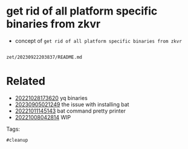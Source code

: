 # get rid of all platform specific binaries from zkvr

- concept of `get rid of all platform specific binaries from zkvr`

```
```

` zet/20230922203837/README.md `

# Related

- [20221028173620](/zet/20221028173620/README.md) yq binaries
- [20230905021249](/zet/20230905021249/README.md) the issue with installing bat
- [20221011145143](/zet/20221011145143/README.md) bat command pretty printer
- [20221008042814](/zet/20221008042814/README.md) WIP

Tags:

    #cleanup
